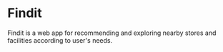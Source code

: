 # Findit
Findit is a web app for recommending and exploring nearby stores and facilities according to user's needs.
